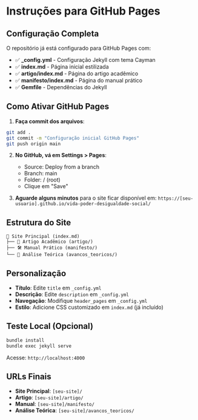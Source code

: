 # Instruções para GitHub Pages

## Configuração Completa

O repositório já está configurado para GitHub Pages com:

- ✅ **_config.yml** - Configuração Jekyll com tema Cayman
- ✅ **index.md** - Página inicial estilizada
- ✅ **artigo/index.md** - Página do artigo acadêmico
- ✅ **manifesto/index.md** - Página do manual prático
- ✅ **Gemfile** - Dependências do Jekyll

## Como Ativar GitHub Pages

1. **Faça commit dos arquivos**:
```bash
git add .
git commit -m "Configuração inicial GitHub Pages"
git push origin main
```

2. **No GitHub, vá em Settings > Pages**:
   - Source: Deploy from a branch
   - Branch: main
   - Folder: / (root)
   - Clique em "Save"

3. **Aguarde alguns minutos** para o site ficar disponível em:
   `https://[seu-usuario].github.io/vida-poder-desigualdade-social/`

## Estrutura do Site

```
📁 Site Principal (index.md)
├── 📖 Artigo Acadêmico (artigo/)
├── 🛠️ Manual Prático (manifesto/)  
└── 🔬 Análise Teórica (avancos_teoricos/)
```

## Personalização

- **Título**: Edite `title` em `_config.yml`
- **Descrição**: Edite `description` em `_config.yml`
- **Navegação**: Modifique `header_pages` em `_config.yml`
- **Estilo**: Adicione CSS customizado em `index.md` (já incluído)

## Teste Local (Opcional)

```bash
bundle install
bundle exec jekyll serve
```

Acesse: `http://localhost:4000`

## URLs Finais

- **Site Principal**: `[seu-site]/`
- **Artigo**: `[seu-site]/artigo/`
- **Manual**: `[seu-site]/manifesto/`
- **Análise Teórica**: `[seu-site]/avancos_teoricos/`
